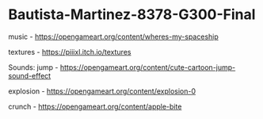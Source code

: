 # Bautista-Martinez-8378-G300-Final
music - https://opengameart.org/content/wheres-my-spaceship 

textures - https://piiixl.itch.io/textures 

Sounds:
jump - https://opengameart.org/content/cute-cartoon-jump-sound-effect

explosion - https://opengameart.org/content/explosion-0 

crunch - https://opengameart.org/content/apple-bite 
